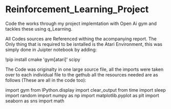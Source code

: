 # Reinforcement_Learning_Project
Code the works through my project implemtation with Open Ai gym and tackles these using q_Learning.

All Codes sources are Referenced withing the acompanying report. 
The Only thing that is required to be isntalled is the Atari Environment, this was simply done in Juipter notebook by adding:

!pip install cmake 'gym[atari]' scipy

The Code was originalty in one large source file, all the imports were taken over to each individual file to the gethub all the resources needed are as follows (These are all in the code too):

import gym
from IPython.display import clear_output
from time import sleep
import random
import numpy as np
import matplotlib.pyplot as plt
import seaborn as sns
import math


                   
